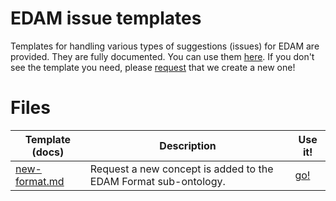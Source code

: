 # EDAM issue templates
Templates for handling various types of suggestions (issues) for EDAM are provided.  They are fully documented.  You can use them [here](https://github.com/edamontology/edam-browser/issues/new/choose).  If you don't see the template you need, please [request](https://github.com/edamontology/edam-browser/issues/new) that we create a new one!


# Files

Template (docs) | Description | Use it!
--------------- | ----------- | -------
[new-format.md](https://github.com/edamontology/edam-browser/blob/main/ISSUE_TEMPLATE/new-format.md) | Request a new concept is added to the EDAM Format sub-ontology. | [go!](https://github.com/edamontology/edam-browser/issues/new?template=new-format.md)

